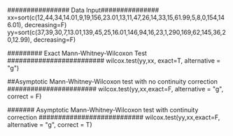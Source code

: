
################ Data Input###############
xx=sort(c(12,44,34,14.01,9,19,156,23.01,13,11,47,26,14,33,15,61.99,5,8,0,154,146.01), decreasing=F)
yy=sort(c(37,39,30,7,13.01,139,45,25,16.01,146,94,16,23,1,290,169,62,145,36,20,12.99), decreasing=F)

######### Exact Mann-Whitney-Wilcoxon Test #########################
wilcox.test(yy,xx, exact=T, alternative = "g")


##Asymptotic Mann-Whitney-Wilcoxon test with  no continuity correction #######################
wilcox.test(yy,xx,exact=F, alternative = "g", correct = F)


####### Asymptotic Mann-Whitney-Wilcoxon test with continuity correction ###########################
wilcox.test(yy,xx,exact=F, alternative = "g", correct = T)
